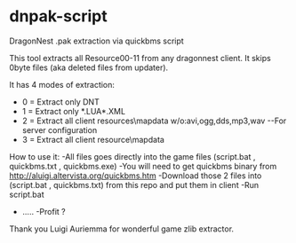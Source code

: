 dnpak-script
============

DragonNest .pak extraction via quickbms script

This tool extracts all Resource00-11 from any dragonnest client.
It skips 0byte files (aka deleted files from updater).

It has 4 modes of extraction:
* 0 = Extract only DNT
* 1 = Extract only *.LUA\*.XML
* 2 = Extract all client resources\mapdata w/o:avi,ogg,dds,mp3,wav --For server configuration
* 3 = Extract all client resource\mapdata


How to use it:
-All files goes directly into the game files (script.bat , quickbms.txt , quickbms.exe)
-You will need to get quickbms binary from http://aluigi.altervista.org/quickbms.htm
-Download those 2 files into (script.bat , quickbms.txt) from this repo and put them in client
-Run script.bat
- .....
-Profit ?


Thank you Luigi Auriemma for wonderful game zlib extractor.
